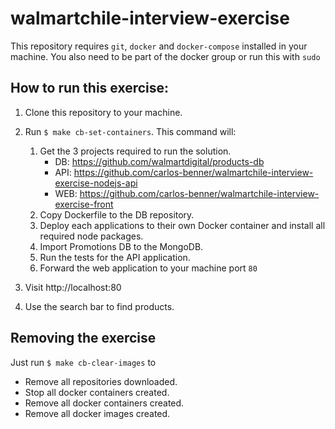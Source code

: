 # walmartchile-interview-exercise

This repository requires `git`, `docker` and `docker-compose` installed in your machine.
You also need to be part of the docker group or run this with `sudo`

## How to run this exercise:

1. Clone this repository to your machine.
2. Run `$ make cb-set-containers`. This command will:

    1. Get the 3 projects required to run the solution.
        - DB: https://github.com/walmartdigital/products-db
        - API: https://github.com/carlos-benner/walmartchile-interview-exercise-nodejs-api
        - WEB: https://github.com/carlos-benner/walmartchile-interview-exercise-front
    2. Copy Dockerfile to the DB repository.
    3. Deploy each applications to their own Docker container and install all required node packages.
    4. Import Promotions DB to the MongoDB.
    5. Run the tests for the API application.
    6. Forward the web application to your machine port `80`

3. Visit http://localhost:80
4. Use the search bar to find products.

## Removing the exercise

Just run `$ make cb-clear-images` to

-   Remove all repositories downloaded.
-   Stop all docker containers created.
-   Remove all docker containers created.
-   Remove all docker images created.
